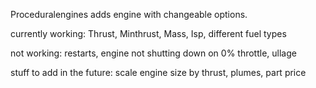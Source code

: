 Proceduralengines adds engine with changeable options.

currently working:
Thrust,
Minthrust,
Mass,
Isp,
different fuel types

not working:
restarts,
engine not shutting down on 0% throttle,
ullage

stuff to add in the future:
scale engine size by thrust,
plumes,
part price

